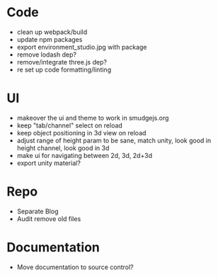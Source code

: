 # Code

- clean up webpack/build
- update npm packages
- export environment_studio.jpg with package
- remove lodash dep?
- remove/integrate three.js dep?
- re set up code formatting/linting

# UI

- makeover the ui and theme to work in smudgejs.org
- keep "tab/channel" select on reload
- keep object positioning in 3d view on reload
- adjust range of height param to be sane, match unity, look good in height channel, look good in 3d
- make ui for navigating between 2d, 3d, 2d+3d
- export unity material?

# Repo

- Separate Blog
- Audit remove old files

# Documentation

- Move documentation to source control?
